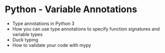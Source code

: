 # Python - Variable Annotations

-   Type annotations in Python 3
-   How you can use type annotations to specify function signatures and variable types
-   Duck typing
-   How to validate your code with mypy
